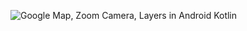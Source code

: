 ![Google Map, Zoom Camera, Layers in Android Kotlin](https://github.com/user-attachments/assets/add80b6a-3de4-4a42-84e3-67976a2fda58)
